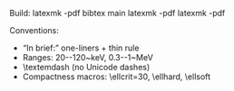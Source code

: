 Build:
  latexmk -pdf
  bibtex main
  latexmk -pdf
  latexmk -pdf

Conventions:
  - “In brief:” one-liners + thin rule
  - Ranges: 20--120~keV, $0.3$--$1$~MeV
  - \textemdash (no Unicode dashes)
  - Compactness macros: \ellcrit=30, \ellhard, \ellsoft
